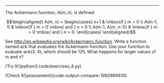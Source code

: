 ------------

The Ackermann function, $A(m, n)$, is defined:

$$\begin{aligned}
A(m, n) = \begin{cases} 
              n+1 & \mbox{if } m = 0 \\ 
        A(m-1, 1) & \mbox{if } m > 0 \mbox{ and } n = 0 \\ 
A(m-1, A(m, n-1)) & \mbox{if } m > 0 \mbox{ and } n > 0.
\end{cases} \end{aligned}$$

See <http://en.wikipedia.org/wiki/Ackermann_function>. Write a function named <span>ack</span> that evaluates the Ackermann function. Use your function to evaluate <span>ack(3, 4)</span>, which should be 125. What happens for larger values of <span>m</span> and <span>n</span>? 

{Try It}(python3 code/exercises_4.py)

{Check It!|assessment}(code-output-compare-1992895610)
